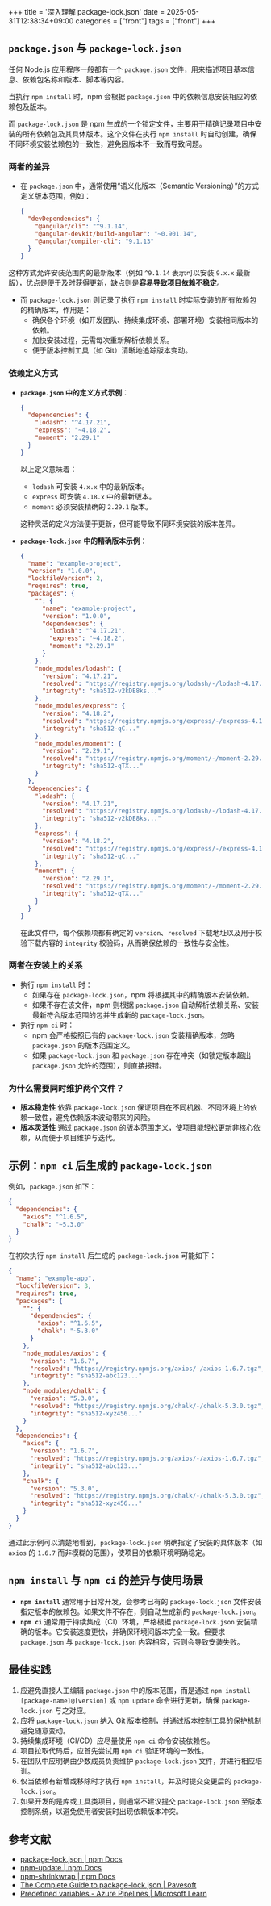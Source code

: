 +++
title = '深入理解 package-lock.json'
date = 2025-05-31T12:38:34+09:00
categories = ["front"]
tags = ["front"]
+++

## `package.json` 与 `package-lock.json`

任何 Node.js 应用程序一般都有一个 `package.json` 文件，用来描述项目基本信息、依赖包名称和版本、脚本等内容。

当执行 `npm install` 时，npm 会根据 `package.json` 中的依赖信息安装相应的依赖包及版本。

而 `package-lock.json` 是 npm 生成的一个锁定文件，主要用于精确记录项目中安装的所有依赖包及其具体版本。这个文件在执行 `npm install` 时自动创建，确保不同环境安装依赖包的一致性，避免因版本不一致而导致问题。

### 两者的差异

- 在 `package.json` 中，通常使用“语义化版本（Semantic Versioning）”的方式定义版本范围，例如：
  
  ```json
  {
    "devDependencies": {
      "@angular/cli": "^9.1.14",
      "@angular-devkit/build-angular": "~0.901.14",
      "@angular/compiler-cli": "9.1.13"
    }
  }
  ```

这种方式允许安装范围内的最新版本（例如 `^9.1.14` 表示可以安装 `9.x.x` 最新版），优点是便于及时获得更新，缺点则是**容易导致项目依赖不稳定**。

- 而 `package-lock.json` 则记录了执行 `npm install` 时实际安装的所有依赖包的精确版本，作用是：
  - 确保各个环境（如开发团队、持续集成环境、部署环境）安装相同版本的依赖。
  - 加快安装过程，无需每次重新解析依赖关系。
  - 便于版本控制工具（如 Git）清晰地追踪版本变动。

### 依赖定义方式

- **`package.json` 中的定义方式示例**：

  ```json
  {
    "dependencies": {
      "lodash": "^4.17.21",
      "express": "~4.18.2",
      "moment": "2.29.1"
    }
  }
  ```

  以上定义意味着：

  - `lodash` 可安装 `4.x.x` 中的最新版本。
  - `express` 可安装 `4.18.x` 中的最新版本。
  - `moment` 必须安装精确的 `2.29.1` 版本。

  这种灵活的定义方法便于更新，但可能导致不同环境安装的版本差异。

- **`package-lock.json` 中的精确版本示例**：

  ```json
  {
    "name": "example-project",
    "version": "1.0.0",
    "lockfileVersion": 2,
    "requires": true,
    "packages": {
      "": {
        "name": "example-project",
        "version": "1.0.0",
        "dependencies": {
          "lodash": "^4.17.21",
          "express": "~4.18.2",
          "moment": "2.29.1"
        }
      },
      "node_modules/lodash": {
        "version": "4.17.21",
        "resolved": "https://registry.npmjs.org/lodash/-/lodash-4.17.21.tgz",
        "integrity": "sha512-v2kDE8ks..."
      },
      "node_modules/express": {
        "version": "4.18.2",
        "resolved": "https://registry.npmjs.org/express/-/express-4.18.2.tgz",
        "integrity": "sha512-qC..."
      },
      "node_modules/moment": {
        "version": "2.29.1",
        "resolved": "https://registry.npmjs.org/moment/-/moment-2.29.1.tgz",
        "integrity": "sha512-qTX..."
      }
    },
    "dependencies": {
      "lodash": {
        "version": "4.17.21",
        "resolved": "https://registry.npmjs.org/lodash/-/lodash-4.17.21.tgz",
        "integrity": "sha512-v2kDE8ks..."
      },
      "express": {
        "version": "4.18.2",
        "resolved": "https://registry.npmjs.org/express/-/express-4.18.2.tgz",
        "integrity": "sha512-qC..."
      },
      "moment": {
        "version": "2.29.1",
        "resolved": "https://registry.npmjs.org/moment/-/moment-2.29.1.tgz",
        "integrity": "sha512-qTX..."
      }
    }
  }
  ```

  在此文件中，每个依赖项都有确定的 `version`、`resolved` 下载地址以及用于校验下载内容的 `integrity` 校验码，从而确保依赖的一致性与安全性。

### 两者在安装上的关系

- 执行 `npm install` 时：
  - 如果存在 `package-lock.json`，npm 将根据其中的精确版本安装依赖。
  - 如果不存在该文件，npm 则根据 `package.json` 自动解析依赖关系、安装最新符合版本范围的包并生成新的 `package-lock.json`。
- 执行 `npm ci` 时：
  - npm 会严格按照已有的 `package-lock.json` 安装精确版本，忽略 `package.json` 的版本范围定义。
  - 如果 `package-lock.json` 和 `package.json` 存在冲突（如锁定版本超出 `package.json` 允许的范围），则直接报错。

### 为什么需要同时维护两个文件？

- **版本稳定性**
  依靠 `package-lock.json` 保证项目在不同机器、不同环境上的依赖一致性，避免依赖版本波动带来的风险。
- **版本灵活性**
  通过 `package.json` 的版本范围定义，使项目能轻松更新非核心依赖，从而便于项目维护与迭代。



## 示例：`npm ci` 后生成的 `package-lock.json`

例如，`package.json` 如下：

```json
{
  "dependencies": {
    "axios": "^1.6.5",
    "chalk": "~5.3.0"
  }
}
```

在初次执行 `npm install` 后生成的 `package-lock.json` 可能如下：

```json
{
  "name": "example-app",
  "lockfileVersion": 3,
  "requires": true,
  "packages": {
    "": {
      "dependencies": {
        "axios": "^1.6.5",
        "chalk": "~5.3.0"
      }
    },
    "node_modules/axios": {
      "version": "1.6.7",
      "resolved": "https://registry.npmjs.org/axios/-/axios-1.6.7.tgz",
      "integrity": "sha512-abc123..."
    },
    "node_modules/chalk": {
      "version": "5.3.0",
      "resolved": "https://registry.npmjs.org/chalk/-/chalk-5.3.0.tgz",
      "integrity": "sha512-xyz456..."
    }
  },
  "dependencies": {
    "axios": {
      "version": "1.6.7",
      "resolved": "https://registry.npmjs.org/axios/-/axios-1.6.7.tgz",
      "integrity": "sha512-abc123..."
    },
    "chalk": {
      "version": "5.3.0",
      "resolved": "https://registry.npmjs.org/chalk/-/chalk-5.3.0.tgz",
      "integrity": "sha512-xyz456..."
    }
  }
}
```

通过此示例可以清楚地看到，`package-lock.json` 明确指定了安装的具体版本（如 `axios` 的 `1.6.7` 而非模糊的范围），使项目的依赖环境明确稳定。



## `npm install` 与 `npm ci` 的差异与使用场景

- **`npm install`** 通常用于日常开发，会参考已有的 `package-lock.json` 文件安装指定版本的依赖包。如果文件不存在，则自动生成新的 `package-lock.json`。
- **`npm ci`** 通常用于持续集成（CI）环境，严格根据 `package-lock.json` 安装精确的版本。它安装速度更快，并确保环境间版本完全一致。但要求 `package.json` 与 `package-lock.json` 内容相容，否则会导致安装失败。



## 最佳实践

1. 应避免直接人工编辑 `package.json` 中的版本范围，而是通过 `npm install [package-name]@[version]` 或 `npm update` 命令进行更新，确保 `package-lock.json` 与之对应。
2. 应将 `package-lock.json` 纳入 Git 版本控制，并通过版本控制工具的保护机制避免随意变动。
3. 持续集成环境（CI/CD）应尽量使用 `npm ci` 命令安装依赖包。
4. 项目拉取代码后，应首先尝试用 `npm ci` 验证环境的一致性。
5. 在团队中应明确由少数成员负责维护 `package-lock.json` 文件，并进行相应培训。
6. 仅当依赖有新增或移除时才执行 `npm install`，并及时提交变更后的 `package-lock.json`。
7. 如果开发的是库或工具类项目，则通常不建议提交 `package-lock.json` 至版本控制系统，以避免使用者安装时出现依赖版本冲突。



## 参考文献

- [package-lock.json | npm Docs](https://docs.npmjs.com/cli/v9/configuring-npm/package-lock-json)
- [npm-update | npm Docs](https://docs.npmjs.com/cli/v11/commands/npm-update)
- [npm-shrinkwrap | npm Docs](https://docs.npmjs.com/cli/v11/commands/npm-shrinkwrap)
- [The Complete Guide to package-lock.json | Pavesoft](https://medium.com/pavesoft/package-lock-json-the-complete-guide-2ae40175ebdd)
- [Predefined variables - Azure Pipelines | Microsoft Learn](https://learn.microsoft.com/en-us/azure/devops/pipelines/build/variables?view=azure-devops&WT.mc_id=DT-MVP-4015686&tabs=yaml)